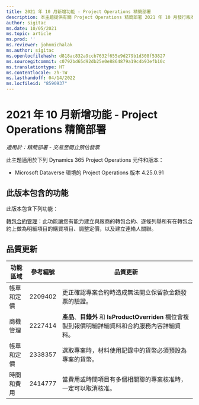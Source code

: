 ```yaml
---
title: 2021 年 10 月新增功能 - Project Operations 精簡部署
description: 本主題提供有關 Project Operations 精簡部署 2021 年 10 月發行版本中所提供之品質更新的資訊。
author: sigitac
ms.date: 10/05/2021
ms.topic: article
ms.prod: ''
ms.reviewer: johnmichalak
ms.author: sigitac
ms.openlocfilehash: d818ac832a9ccb7632f655e9d279b1d308f53827
ms.sourcegitcommit: c0792bd65d92db25e0e8864879a19c4b93efb10c
ms.translationtype: HT
ms.contentlocale: zh-TW
ms.lasthandoff: 04/14/2022
ms.locfileid: "8590937"
---
```

# <a name="whats-new-october-2021---project-operations-lite-deployment"></a>2021 年 10 月新增功能 - Project Operations 精簡部署

_適用於：精簡部署 - 交易至開立預估發票_

此主題適用於下列 Dynamics 365 Project Operations 元件和版本：

  - Microsoft Dataverse 環境的 Project Operations 版本 4.25.0.91


## <a name="features-included-in-this-release"></a>此版本包含的功能

此版本包含下列功能：

[轉包合約管理](../subcontracting/managing-subcontracts-overview.md)：此功能讓您有能力建立與廠商的轉包合約、逐條列舉所有在轉包合約上做為明細項目的購買項目、調整定價，以及建立連絡人關聯。


## <a name="quality-updates"></a>品質更新

| **功能區域** | **參考編號** | **品質更新** |
| --- | --- | --- |
| 帳單和定價 | 2209402 | 更正確認專案合約時造成無法開立保留款金額發票的驗證。 |
|   商機管理 | 2227414 | **產品**、**目錄外** 和 **IsProductOverriden** 欄位會複製到報價明細詳細資料和合約服務內容詳細資料。 |
| 帳單和定價 | 2338357 | 選取專案時，材料使用記錄中的貨幣必須預設為專案的貨幣。 |
| 時間和費用 | 2414777 | 當費用或時間項目有多個相關聯的專案核准時，一定可以取消核准。 |
